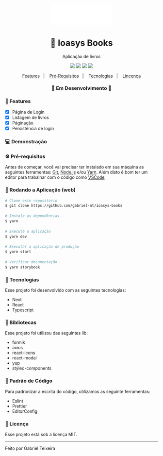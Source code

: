 <h4 align="center">
  <img src="https://github.com/gabriel-nt/ioasys-books/blob/main/public/images/logo.svg" alt="logo" height="70"/>
</h4>

<h1 align="center">
    🚀 Ioasys Books
</h1>

<p align="center">Aplicação de livros</p>

<p align="center">
  <img src="https://img.shields.io/badge/react%20version-17.0.2-informational"/>
  <img src="https://img.shields.io/badge/next%20version-12.0.8-important" />
  <img src="https://img.shields.io/badge/last%20commit-january-9cf" />
  <img src="https://img.shields.io/badge/license-MIT-success"/>
</p>

<p align="center">
  <a href="#-features">Features</a>&nbsp;&nbsp;&nbsp;|&nbsp;&nbsp;&nbsp;
  <a href="#-pré-requisitos">Pré-Requisitos</a>&nbsp;&nbsp;&nbsp;|&nbsp;&nbsp;&nbsp;
  <a href="#-tecnologias">Tecnologias</a>&nbsp;&nbsp;&nbsp;|&nbsp;&nbsp;&nbsp;
  <a href="#-licença">Lincença</a>
</p>

<h3 align="center"> 
🚧  Em Desenvolvimento  🚧
</h3>

### 📎 Features 

- [x] Página de Login
- [x] Listagem de livros
- [x] Páginação
- [x] Persistência de login 

### 💻 Demonstração
<!--<img src="https://github.com/gabriel-nt/pokedex/blob/main/src/assets/wallpaper.png" alt="Thumbail"/>-->

### ⚙ Pré-requisitos

Antes de começar, você vai precisar ter instalado em sua máquina as seguintes ferramentas:
[Git](https://git-scm.com), [Node.js](https://nodejs.org/en/) e/ou [Yarn](https://yarnpkg.com/). 
Além disto é bom ter um editor para trabalhar com o código como [VSCode](https://code.visualstudio.com/)

### 📗 Rodando a Aplicação (web)

```bash
# Clone este repositório
$ git clone https://github.com/gabriel-nt/ioasys-books

# Instale as dependências
$ yarn

# Execute a aplicação
$ yarn dev

# Executar a aplicação de produção
$ yarn start

# Verificar documentação
$ yarn storybook
```

### 🚀 Tecnologias

Esse projeto foi desenvolvido com as seguintes tecnologias:

- Next
- React
- Typescript

### 📕 Bibliotecas

Esse projeto foi utilizou das seguintes lib:

- formik
- axios
- react-icons
- react-modal
- yup
- styled-components

###  📘 Padrão de Código

Para padronizar a escrita do código, utilizamos as seguinte ferramentas:

- Eslint
- Prettier
- EditorConfig

### 📝 Licença

Esse projeto está sob a licença MIT.

<hr/>

Feito por Gabriel Teixeira
